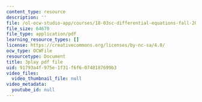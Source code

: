 ```yaml
---
content_type: resource
description: ''
file: /ol-ocw-studio-app/courses/18-03sc-differential-equations-fall-2011/91793a4f975e1f31f6f60748187699b3_qZHseRxAWZ8.pdf
file_size: 64670
file_type: application/pdf
learning_resource_types: []
license: https://creativecommons.org/licenses/by-nc-sa/4.0/
ocw_type: OCWFile
resourcetype: Document
title: 3play pdf file
uid: 91793a4f-975e-1f31-f6f6-0748187699b3
video_files:
  video_thumbnail_file: null
video_metadata:
  youtube_id: null
---
```

